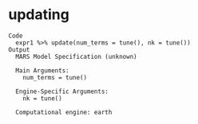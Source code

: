 # updating

    Code
      expr1 %>% update(num_terms = tune(), nk = tune())
    Output
      MARS Model Specification (unknown)
      
      Main Arguments:
        num_terms = tune()
      
      Engine-Specific Arguments:
        nk = tune()
      
      Computational engine: earth 
      

